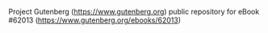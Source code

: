 Project Gutenberg (https://www.gutenberg.org) public repository for eBook #62013 (https://www.gutenberg.org/ebooks/62013)
